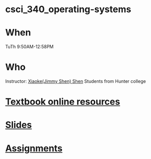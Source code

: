 # csci_340_operating-systems

# When 
TuTh 9:50AM-12:58PM 

# Who
Instructor: [Xiaoke(Jimmy Shen) Shen](https://xiaokeshen.github.io/)
Students from Hunter college

# [Textbook online resources](https://os-book.com/OS10/index.html)

# [Slides](./slides)

# [Assignments](./assignments)



